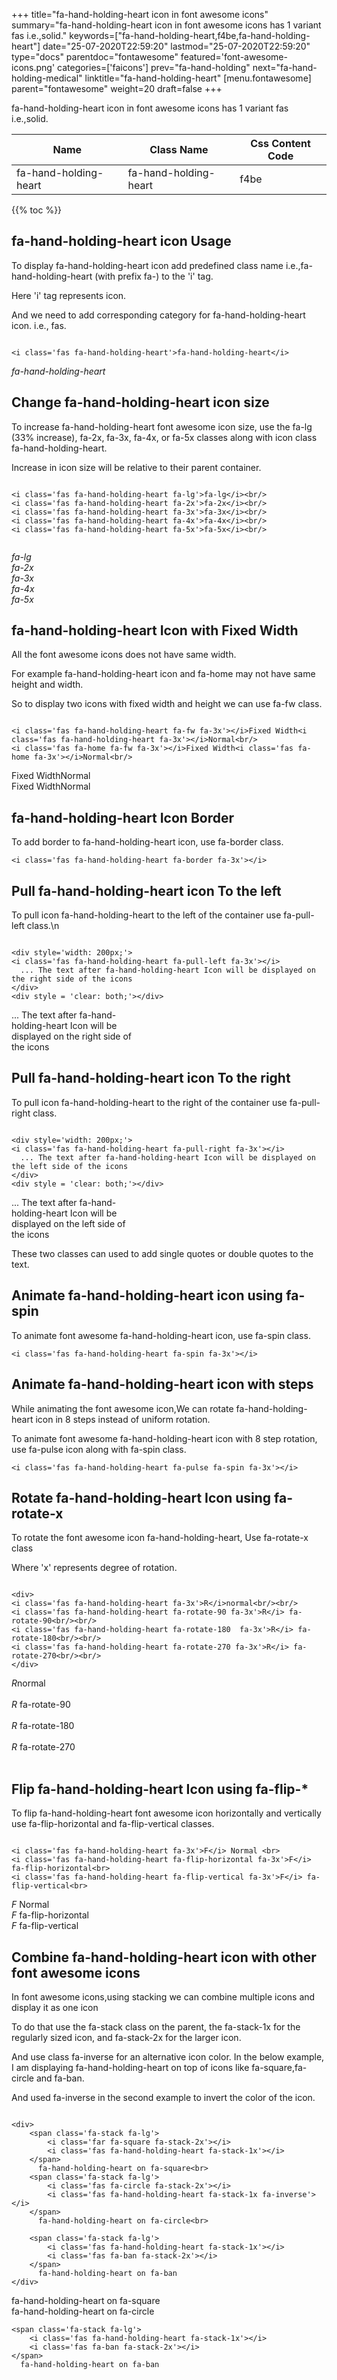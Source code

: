 +++
title="fa-hand-holding-heart icon in font awesome icons"
summary="fa-hand-holding-heart icon in font awesome icons has 1 variant fas i.e.,solid."
keywords=["fa-hand-holding-heart,f4be,fa-hand-holding-heart"]
date="25-07-2020T22:59:20"
lastmod="25-07-2020T22:59:20"
type="docs"
parentdoc="fontawesome"
featured='font-awesome-icons.png'
categories=['faicons']
prev="fa-hand-holding"
next="fa-hand-holding-medical"
linktitle="fa-hand-holding-heart"
[menu.fontawesome]
parent="fontawesome"
weight=20
draft=false
+++


fa-hand-holding-heart icon in font awesome icons has 1 variant fas i.e.,solid.

<div class='table-responsive'><table class='table'><thead><tr><th>Name</th><th>Class Name</th><th>Css Content Code</th></tr></thead><tbody><tr><td>fa-hand-holding-heart</td><td>fa-hand-holding-heart</td><td>f4be</td></tr></tbody></table></div>


{{% toc %}}


## fa-hand-holding-heart icon Usage

To display fa-hand-holding-heart icon add predefined class name i.e.,fa-hand-holding-heart (with prefix fa-) to the 'i' tag.

Here 'i' tag represents icon.

And we need to add corresponding category for fa-hand-holding-heart icon. i.e., fas.


```

<i class='fas fa-hand-holding-heart'>fa-hand-holding-heart</i>
```

<i class='fas fa-hand-holding-heart'>fa-hand-holding-heart</i>




## Change fa-hand-holding-heart icon size
To increase fa-hand-holding-heart font awesome icon size, use the fa-lg (33% increase), fa-2x, fa-3x, fa-4x, or fa-5x classes along with icon class fa-hand-holding-heart.

Increase in icon size will be relative to their parent container. 

```

<i class='fas fa-hand-holding-heart fa-lg'>fa-lg</i><br/>
<i class='fas fa-hand-holding-heart fa-2x'>fa-2x</i><br/>
<i class='fas fa-hand-holding-heart fa-3x'>fa-3x</i><br/>
<i class='fas fa-hand-holding-heart fa-4x'>fa-4x</i><br/>
<i class='fas fa-hand-holding-heart fa-5x'>fa-5x</i><br/>
            
```

<i class='fas fa-hand-holding-heart fa-lg'>fa-lg</i><br/>
<i class='fas fa-hand-holding-heart fa-2x'>fa-2x</i><br/>
<i class='fas fa-hand-holding-heart fa-3x'>fa-3x</i><br/>
<i class='fas fa-hand-holding-heart fa-4x'>fa-4x</i><br/>
<i class='fas fa-hand-holding-heart fa-5x'>fa-5x</i><br/>
            



## fa-hand-holding-heart Icon with Fixed Width 

All the font awesome icons does not have same width.

For example fa-hand-holding-heart icon and fa-home may not have same height and width.

So to display two icons with fixed width and height we can use fa-fw class.


```

<i class='fas fa-hand-holding-heart fa-fw fa-3x'></i>Fixed Width<i class='fas fa-hand-holding-heart fa-3x'></i>Normal<br/>
<i class='fas fa-home fa-fw fa-3x'></i>Fixed Width<i class='fas fa-home fa-3x'></i>Normal<br/>
```

<i class='fas fa-hand-holding-heart fa-fw fa-3x'></i>Fixed Width<i class='fas fa-hand-holding-heart fa-3x'></i>Normal<br/>
<i class='fas fa-home fa-fw fa-3x'></i>Fixed Width<i class='fas fa-home fa-3x'></i>Normal<br/>



## fa-hand-holding-heart Icon Border 

To add border to fa-hand-holding-heart icon, use fa-border class.


```
<i class='fas fa-hand-holding-heart fa-border fa-3x'></i>

```
<i class='fas fa-hand-holding-heart fa-border fa-3x'></i>





## Pull fa-hand-holding-heart icon To the left

To pull icon fa-hand-holding-heart to the left of the container use fa-pull-left class.\n

```

<div style='width: 200px;'>
<i class='fas fa-hand-holding-heart fa-pull-left fa-3x'></i>
  ... The text after fa-hand-holding-heart Icon will be displayed on the right side of the icons
</div>
<div style = 'clear: both;'></div>
```

<div style='width: 200px;'>
<i class='fas fa-hand-holding-heart fa-pull-left fa-3x'></i>
  ... The text after fa-hand-holding-heart Icon will be displayed on the right side of the icons
</div>
<div style = 'clear: both;'></div>




## Pull fa-hand-holding-heart icon To the right
To pull icon fa-hand-holding-heart to the right of the container use fa-pull-right class.

```

<div style='width: 200px;'>
<i class='fas fa-hand-holding-heart fa-pull-right fa-3x'></i>
  ... The text after fa-hand-holding-heart Icon will be displayed on the left side of the icons
</div>
<div style = 'clear: both;'></div>
```

<div style='width: 200px;'>
<i class='fas fa-hand-holding-heart fa-pull-right fa-3x'></i>
  ... The text after fa-hand-holding-heart Icon will be displayed on the left side of the icons
</div>
<div style = 'clear: both;'></div>

These two classes can used to add single quotes or double quotes to the text.


## Animate fa-hand-holding-heart icon using fa-spin
To animate font awesome fa-hand-holding-heart icon, use fa-spin class.

```
<i class='fas fa-hand-holding-heart fa-spin fa-3x'></i>
```
<i class='fas fa-hand-holding-heart fa-spin fa-3x'></i>




## Animate fa-hand-holding-heart icon with steps
While animating the font awesome icon,We can rotate fa-hand-holding-heart icon in 8 steps instead of uniform rotation.

To animate font awesome fa-hand-holding-heart icon with 8 step rotation, use fa-pulse icon along with fa-spin class.


```
<i class='fas fa-hand-holding-heart fa-pulse fa-spin fa-3x'></i>

```
<i class='fas fa-hand-holding-heart fa-pulse fa-spin fa-3x'></i>





## Rotate fa-hand-holding-heart Icon using fa-rotate-x
To rotate the font awesome icon fa-hand-holding-heart, Use fa-rotate-x class

Where 'x' represents degree of rotation.


```

<div>
<i class='fas fa-hand-holding-heart fa-3x'>R</i>normal<br/><br/>
<i class='fas fa-hand-holding-heart fa-rotate-90 fa-3x'>R</i> fa-rotate-90<br/><br/> 
<i class='fas fa-hand-holding-heart fa-rotate-180  fa-3x'>R</i> fa-rotate-180<br/><br/> 
<i class='fas fa-hand-holding-heart fa-rotate-270 fa-3x'>R</i> fa-rotate-270<br/><br/>
</div>
```

<div>
<i class='fas fa-hand-holding-heart fa-3x'>R</i>normal<br/><br/>
<i class='fas fa-hand-holding-heart fa-rotate-90 fa-3x'>R</i> fa-rotate-90<br/><br/> 
<i class='fas fa-hand-holding-heart fa-rotate-180  fa-3x'>R</i> fa-rotate-180<br/><br/> 
<i class='fas fa-hand-holding-heart fa-rotate-270 fa-3x'>R</i> fa-rotate-270<br/><br/>
</div>




## Flip fa-hand-holding-heart Icon using fa-flip-*
To flip fa-hand-holding-heart font awesome icon horizontally and vertically use fa-flip-horizontal and fa-flip-vertical classes. 

```

<i class='fas fa-hand-holding-heart fa-3x'>F</i> Normal <br>
<i class='fas fa-hand-holding-heart fa-flip-horizontal fa-3x'>F</i> fa-flip-horizontal<br>
<i class='fas fa-hand-holding-heart fa-flip-vertical fa-3x'>F</i> fa-flip-vertical<br>
```

<i class='fas fa-hand-holding-heart fa-3x'>F</i> Normal <br>
<i class='fas fa-hand-holding-heart fa-flip-horizontal fa-3x'>F</i> fa-flip-horizontal<br>
<i class='fas fa-hand-holding-heart fa-flip-vertical fa-3x'>F</i> fa-flip-vertical<br>




## Combine fa-hand-holding-heart icon with other font awesome icons
In font awesome icons,using stacking we can combine multiple icons and display it as one icon 

To do that use the fa-stack class on the parent, the fa-stack-1x for the regularly sized icon, and fa-stack-2x for the larger icon.

And use class fa-inverse for an alternative icon color. 
In the below example, I am displaying fa-hand-holding-heart on top of icons like fa-square,fa-circle and fa-ban.

And used fa-inverse in the second example to invert the color of the icon.

```

<div>
    <span class='fa-stack fa-lg'>
        <i class='far fa-square fa-stack-2x'></i>
        <i class='fas fa-hand-holding-heart fa-stack-1x'></i>
    </span>
      fa-hand-holding-heart on fa-square<br>
    <span class='fa-stack fa-lg'>
        <i class='fas fa-circle fa-stack-2x'></i>
        <i class='fas fa-hand-holding-heart fa-stack-1x fa-inverse'></i>
    </span>
      fa-hand-holding-heart on fa-circle<br>

    <span class='fa-stack fa-lg'>
        <i class='fas fa-hand-holding-heart fa-stack-1x'></i>
        <i class='fas fa-ban fa-stack-2x'></i>
    </span>
      fa-hand-holding-heart on fa-ban
</div>
```

<div>
    <span class='fa-stack fa-lg'>
        <i class='far fa-square fa-stack-2x'></i>
        <i class='fas fa-hand-holding-heart fa-stack-1x'></i>
    </span>
      fa-hand-holding-heart on fa-square<br>
    <span class='fa-stack fa-lg'>
        <i class='fas fa-circle fa-stack-2x'></i>
        <i class='fas fa-hand-holding-heart fa-stack-1x fa-inverse'></i>
    </span>
      fa-hand-holding-heart on fa-circle<br>

    <span class='fa-stack fa-lg'>
        <i class='fas fa-hand-holding-heart fa-stack-1x'></i>
        <i class='fas fa-ban fa-stack-2x'></i>
    </span>
      fa-hand-holding-heart on fa-ban
</div>






